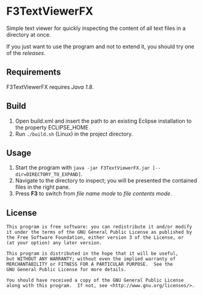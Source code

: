 # F3TextViewerFX

Simple text viewer for quickly inspecting the content of all text files in a directory at once.

If you just want to use the program and not to extend it, you should try one of the *releases*.

## Requirements

F3TextViewerFX requires *Java 1.8*.

## Build

1. Open build.xml and insert the path to an existing Eclipse installation to the property ECLIPSE_HOME
2. Run `./build.sh` (Linux) in the project directory.

## Usage

1. Start the program with `java -jar F3TextViewerFX.jar [--dir=DIRECTORY_TO_EXPAND]`.
2. Navigate to the directory to inspect; you will be presented the contained files in the right pane.
3. Press **F3** to switch from *file name mode* to *file contents mode*.

## License

    This program is free software: you can redistribute it and/or modify
    it under the terms of the GNU General Public License as published by
    the Free Software Foundation, either version 3 of the License, or
    (at your option) any later version.

    This program is distributed in the hope that it will be useful,
    but WITHOUT ANY WARRANTY; without even the implied warranty of
    MERCHANTABILITY or FITNESS FOR A PARTICULAR PURPOSE.  See the
    GNU General Public License for more details.

    You should have received a copy of the GNU General Public License
    along with this program.  If not, see <http://www.gnu.org/licenses/>.

